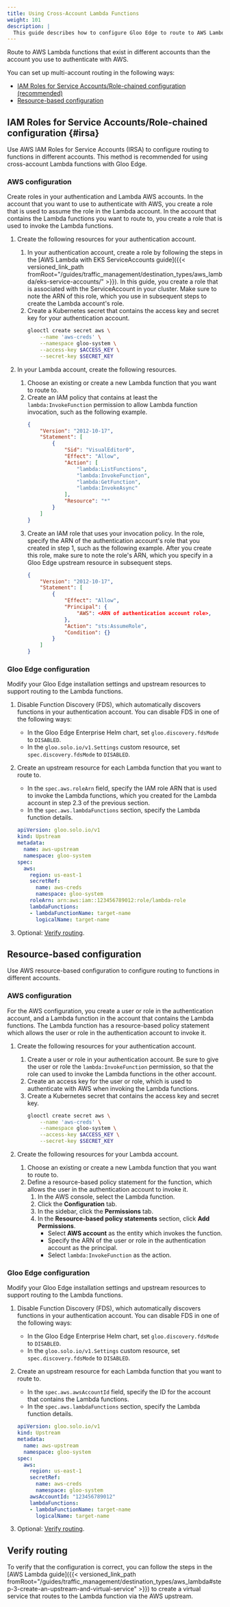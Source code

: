 ```yaml
---
title: Using Cross-Account Lambda Functions
weight: 101
description: |
  This guide describes how to configure Gloo Edge to route to AWS Lambda functions in different accounts than the one used to authenticate with AWS.
---
```


Route to AWS Lambda functions that exist in different accounts than the account you use to authenticate with AWS.

You can set up multi-account routing in the following ways:
* [IAM Roles for Service Accounts/Role-chained configuration (recommended)](#irsa)
* [Resource-based configuration](#resource-based-configuration)

## IAM Roles for Service Accounts/Role-chained configuration {#irsa}

Use AWS IAM Roles for Service Accounts (IRSA) to configure routing to functions in different accounts. This method is recommended for using cross-account Lambda functions with Gloo Edge.

### AWS configuration

Create roles in your authentication and Lambda AWS accounts. In the account that you want to use to authenticate with AWS, you create a role that is used to assume the role in the Lambda account. In the account that contains the Lambda functions you want to route to, you create a role that is used to invoke the Lambda functions.

1. Create the following resources for your authentication account. 
   1. In your authentication account, create a role by following the steps in the [AWS Lambda with EKS ServiceAccounts guide]({{< versioned_link_path fromRoot="/guides/traffic_management/destination_types/aws_lambda/eks-service-accounts/" >}}). In this guide, you create a role that is associated with the ServiceAccount in your cluster. Make sure to note the ARN of this role, which you use in subsequent steps to create the Lambda account's role.
   2. Create a Kubernetes secret that contains the access key and secret key for your authentication account.
      ```sh
      glooctl create secret aws \
          --name 'aws-creds' \
          --namespace gloo-system \
          --access-key $ACCESS_KEY \
          --secret-key $SECRET_KEY
      ```

2. In your Lambda account, create the following resources.
   1. Choose an existing or create a new Lambda function that you want to route to.
   2. Create an IAM policy that contains at least the `lambda:InvokeFunction` permission to allow Lambda function invocation, such as the following example.
      ```json
      {
          "Version": "2012-10-17",
          "Statement": [
              {
                  "Sid": "VisualEditor0",
                  "Effect": "Allow",
                  "Action": [
                      "lambda:ListFunctions",
                      "lambda:InvokeFunction",
                      "lambda:GetFunction",
                      "lambda:InvokeAsync"
                  ],
                  "Resource": "*"
              }
          ]
      }
      ```
   3. Create an IAM role that uses your invocation policy. In the role, specify the ARN of the authentication account's role that you created in step 1, such as the following example. After you create this role, make sure to note the role's ARN, which you specify in a Gloo Edge upstream resource in subsequent steps.
      ```json
      {
          "Version": "2012-10-17",
          "Statement": [
              {
                  "Effect": "Allow",
                  "Principal": {
                      "AWS": <ARN of authentication account role>,
                  },
                  "Action": "sts:AssumeRole",
                  "Condition": {}
              }
          ]
      }
      ```
   
### Gloo Edge configuration

Modify your Gloo Edge installation settings and upstream resources to support routing to the Lambda functions.

1. Disable Function Discovery (FDS), which automatically discovers functions in your authentication account. You can disable FDS in one of the following ways:
   - In the Gloo Edge Enterprise Helm chart, set `gloo.discovery.fdsMode` to `DISABLED`.
   - In the `gloo.solo.io/v1.Settings` custom resource, set `spec.discovery.fdsMode` to `DISABLED`.

2. Create an upstream resource for each Lambda function that you want to route to.
   - In the `spec.aws.roleArn` field, specify the IAM role ARN that is used to invoke the Lambda functions, which you created for the Lambda account in step 2.3 of the previous section.
   - In the `spec.aws.lambdaFunctions` section, specify the Lambda function details.
   ```yaml
   apiVersion: gloo.solo.io/v1
   kind: Upstream
   metadata:
     name: aws-upstream
     namespace: gloo-system
   spec:
     aws:
       region: us-east-1
       secretRef:
         name: aws-creds
         namespace: gloo-system
       roleArn: arn:aws:iam::123456789012:role/lambda-role
       lambdaFunctions:
       - lambdaFunctionName: target-name
         logicalName: target-name
   ```
3. Optional: [Verify routing](#verify-routing).

## Resource-based configuration

Use AWS resource-based configuration to configure routing to functions in different accounts.
### AWS configuration

For the AWS configuration, you create a user or role in the authentication account, and a Lambda function in the account that contains the Lambda functions. The Lambda function has a resource-based policy statement which allows the user or role in the authentication account to invoke it.

1. Create the following resources for your authentication account. 
   1. Create a user or role in your authentication account. Be sure to give the user or role the `lambda:InvokeFunction` permission, so that the role can used to invoke the Lambda functions in the other account.
   2. Create an access key for the user or role, which is used to authenticate with AWS when invoking the Lambda functions.
   3. Create a Kubernetes secret that contains the access key and secret key.
      ```sh
      glooctl create secret aws \
          --name 'aws-creds' \
          --namespace gloo-system \
          --access-key $ACCESS_KEY \
          --secret-key $SECRET_KEY
      ```

2. Create the following resources for your Lambda account.
   1. Choose an existing or create a new Lambda function that you want to route to.
   2. Define a resource-based policy statement for the function, which allows the user in the authentication account to invoke it.
      1. In the AWS console, select the Lambda function.
      2. Click the **Configuration** tab.
      3. In the sidebar, click the **Permissions** tab.
      4. In the **Resource-based policy statements** section, click **Add Permissions**.
         * Select **AWS account** as the entity which invokes the function.
         * Specify the ARN of the user or role in the authentication account as the principal.
         * Select `lambda:InvokeFunction` as the action.

### Gloo Edge configuration

Modify your Gloo Edge installation settings and upstream resources to support routing to the Lambda functions.

1. Disable Function Discovery (FDS), which automatically discovers functions in your authentication account. You can disable FDS in one of the following ways:
   - In the Gloo Edge Enterprise Helm chart, set `gloo.discovery.fdsMode` to `DISABLED`.
   - In the `gloo.solo.io/v1.Settings` custom resource, set `spec.discovery.fdsMode` to `DISABLED`.

2. Create an upstream resource for each Lambda function that you want to route to.
   - In the `spec.aws.awsAccountId` field, specify the ID for the account that contains the Lambda functions.
   - In the `spec.aws.lambdaFunctions` section, specify the Lambda function details.
   ```yaml
   apiVersion: gloo.solo.io/v1
   kind: Upstream
   metadata:
     name: aws-upstream
     namespace: gloo-system
   spec:
     aws:
       region: us-east-1
       secretRef:
         name: aws-creds
         namespace: gloo-system
       awsAccountId: "123456789012"
       lambdaFunctions:
       - lambdaFunctionName: target-name
         logicalName: target-name
   ```
3. Optional: [Verify routing](#verify-routing).

## Verify routing

To verify that the configuration is correct, you can follow the steps in the [AWS Lambda guide]({{< versioned_link_path fromRoot="/guides/traffic_management/destination_types/aws_lambda#step-3-create-an-upstream-and-virtual-service" >}}) to create a virtual service that routes to the Lambda function via the AWS upstream.